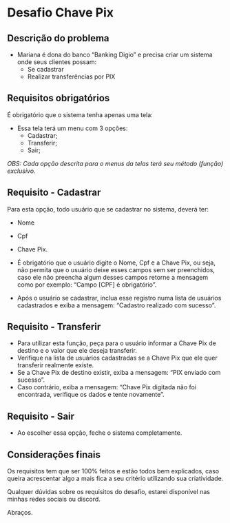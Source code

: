 # Desafio Chave Pix

## Descrição do problema
- Mariana é dona do banco “Banking Digio” e precisa criar um sistema onde seus clientes possam:
  - Se cadastrar
  - Realizar transferências por PIX
 
## Requisitos obrigatórios

É obrigatório que o sistema tenha apenas uma tela:
- Essa tela terá um menu com 3 opções:
  - Cadastrar;
  - Transferir;
  - Sair;

*OBS: Cada opção descrita para o menus da telas terá seu método (função) exclusivo.*

## Requisito - Cadastrar

Para esta opção, todo usuário que se cadastrar no sistema, deverá ter:
  - Nome
  - Cpf
  - Chave Pix.

- É obrigatório que o usuário digite o Nome, Cpf e a Chave Pix, ou seja, não permita que o usuário deixe esses campos sem ser preenchidos, caso ele não preencha algum desses campos retorne a mensagem como por exemplo: “Campo [CPF] é obrigatório”.
- Após o usuário se cadastrar, inclua esse registro numa lista de usuários cadastrados e exiba a mensagem: “Cadastro realizado com sucesso”.

## Requisito - Transferir

- Para utilizar esta função, peça para o usuário informar a Chave Pix de destino e o valor que ele deseja transferir.
- Verifique na lista de usuários cadastradas se a Chave Pix que ele quer transferir realmente existe.
- Se a Chave Pix de destino existir, exiba a mensagem: “PIX enviado com sucesso”.
- Caso contrário, exiba a mensagem: “Chave Pix digitada não foi encontrada, verifique os dados e tente novamente”.

## Requisito - Sair

- Ao escolher essa opção, feche o sistema completamente.

## Considerações finais

Os requisitos tem que ser 100% feitos e estão todos bem explicados, caso queira acrescentar algo a mais fica a seu critério utilizando sua criatividade.

Qualquer dúvidas sobre os requisitos do desafio, estarei disponível nas minhas redes sociais ou discord.

Abraços.
